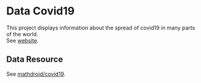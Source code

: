 # Data Covid19

This project displays information about the spread of covid19 in many parts of the world.<br />
See [website](https://dados-covid19.netlify.com/).

## Data Resource

See [mathdroid/covid19](mathdroid/covid19).
